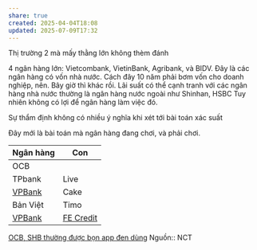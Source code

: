 ```yaml
---
share: true
created: 2025-04-04T18:08
updated: 2025-07-09T17:32
---
```

Thị trường 2 mà mấy thằng lớn không thèm đánh

4 ngân hàng lớn: Vietcombank, VietinBank, Agribank, và BIDV. Đây là các ngân hàng có vốn nhà nước. Cách đây 10 năm phải bơm vốn cho doanh nghiệp, nên. Bây giờ thì khác rồi.
Lãi suất có thể cạnh tranh với các ngân hàng nhà nước thường là ngân hàng nước ngoài như Shinhan, HSBC
Tuy nhiên không có lợi để ngân hàng làm việc đó. 

Sự thẩm định không có nhiều ý nghĩa khi xét tới bài toán xác suất


Đây mới là bài toán mà ngân hàng đang chơi, và phải chơi. 

| Ngân hàng  | Con                                                                                                                                            |
| ---------- | ---------------------------------------------------------------------------------------------------------------------------------------------- |
| OCB        |                                                                                                                                                |
| TPbank     | Live                                                                                                                                           |
| [VPBank](../../../T%C3%A0i%20nguy%C3%AAn%20ch%E1%BA%A1y%20%E1%BA%A3o/Ng%C3%A2n%20h%C3%A0ng/VPBank.md) | Cake                                                                                                                                           |
| Bản Việt   | Timo                                                                                                                                           |
| [VPBank](../../../T%C3%A0i%20nguy%C3%AAn%20ch%E1%BA%A1y%20%E1%BA%A3o/Ng%C3%A2n%20h%C3%A0ng/VPBank.md) | [FE Credit](../T%E1%BB%95%20ch%E1%BB%A9c%20t%C3%ADn%20d%E1%BB%A5ng%20phi%20ng%C3%A2n%20h%C3%A0ng/C%C3%B4ng%20ty%20t%C3%A0i%20ch%C3%ADnh%20ti%C3%AAu%20d%C3%B9ng/FE%20Credit/index.md) |

[OCB, SHB thường được bọn app đen dùng](./OCB,%20SHB%20th%C6%B0%E1%BB%9Dng%20%C4%91%C6%B0%E1%BB%A3c%20b%E1%BB%8Dn%20app%20%C4%91en%20d%C3%B9ng.md)
Nguồn:: NCT
